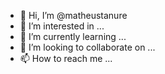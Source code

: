 - 👋 Hi, I’m @matheustanure
- 👀 I’m interested in ...
- 🌱 I’m currently learning ...
- 💞️ I’m looking to collaborate on ...
- 📫 How to reach me ...

<!---
matheustanure/matheustanure is a ✨ special ✨ repository because its `README.md` (this file) appears on your GitHub profile.
You can click the Preview link to take a look at your changes.
--->
